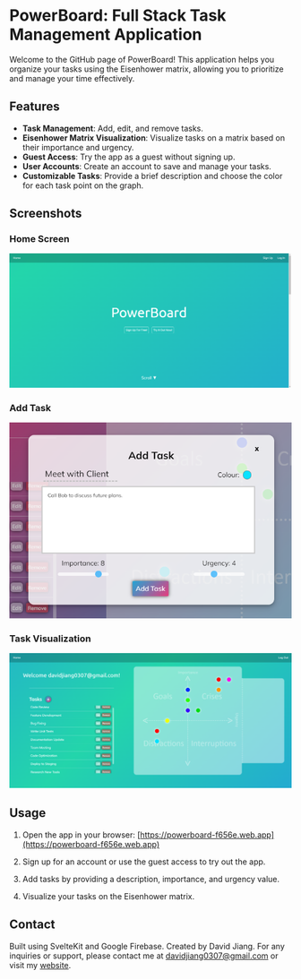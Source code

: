 # PowerBoard: Full Stack Task Management Application

Welcome to the GitHub page of PowerBoard! This application helps you organize your tasks using the Eisenhower matrix, allowing you to prioritize and manage your time effectively.

## Features

- **Task Management**: Add, edit, and remove tasks.
- **Eisenhower Matrix Visualization**: Visualize tasks on a matrix based on their importance and urgency.
- **Guest Access**: Try the app as a guest without signing up.
- **User Accounts**: Create an account to save and manage your tasks.
- **Customizable Tasks**: Provide a brief description and choose the color for each task point on the graph.

## Screenshots

### Home Screen
![Home Screen](./screenshots/homeScreen.png)

### Add Task
![Add Task](./screenshots/addTask.png)

### Task Visualization
![Task Visualization](./screenshots/dashboard.png)

## Usage

1. Open the app in your browser: [https://powerboard-f656e.web.app](https://powerboard-f656e.web.app)

2. Sign up for an account or use the guest access to try out the app.

3. Add tasks by providing a description, importance, and urgency value.

4. Visualize your tasks on the Eisenhower matrix.

## Contact
Built using SvelteKit and Google Firebase. Created by David Jiang.
For any inquiries or support, please contact me at [davidjiang0307@gmail.com](davidjiang0307@gmail.com) or visit my [website](https://dvdoso.github.io/portfolio-website/).
